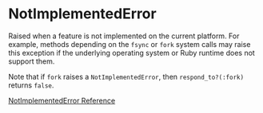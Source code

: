 # NotImplementedError

Raised when a feature is not implemented on the current platform. For example,
methods depending on the `fsync` or `fork` system calls may raise this
exception if the underlying operating system or Ruby runtime does not support
them.

Note that if `fork` raises a `NotImplementedError`, then `respond_to?(:fork)`
returns `false`.

[NotImplementedError Reference](https://ruby-doc.org/core-2.5.0/NotImplementedError.html)
